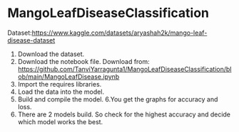 # MangoLeafDiseaseClassification

Dataset:https://www.kaggle.com/datasets/aryashah2k/mango-leaf-disease-dataset

1. Download the dataset.
2. Download the notebook file.
Download from: https://github.com/TanviYarragunta1/MangoLeafDiseaseClassification/blob/main/MangoLeafDisease.ipynb
3. Import the requires libraries.
4. Load the data into the model.
5. Build and compile the model.
6.You get the graphs for accuracy and loss. 
7. There are 2 models build. So check for the highest accuracy and decide which model works the best.
